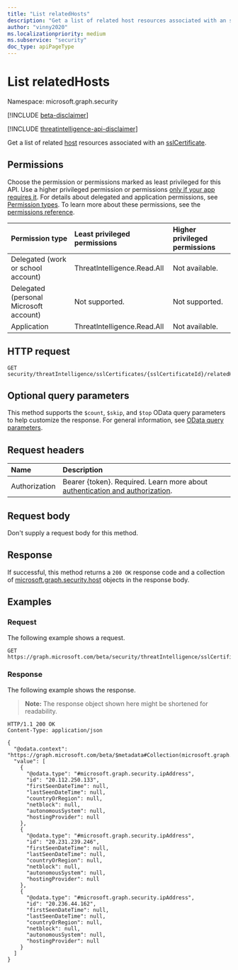 ```yaml
---
title: "List relatedHosts"
description: "Get a list of related host resources associated with an sslCertificate."
author: "vinny2020"
ms.localizationpriority: medium
ms.subservice: "security"
doc_type: apiPageType
---
```


# List relatedHosts
Namespace: microsoft.graph.security

[!INCLUDE [beta-disclaimer](../../includes/beta-disclaimer.md)]

[!INCLUDE [threatintelligence-api-disclaimer](../../includes/threatintelligence-api-disclaimer.md)]

Get a list of related [host](../resources/security-host.md) resources associated with an [sslCertificate](../resources/security-sslcertificate.md).

## Permissions
Choose the permission or permissions marked as least privileged for this API. Use a higher privileged permission or permissions [only if your app requires it](/graph/permissions-overview#best-practices-for-using-microsoft-graph-permissions). For details about delegated and application permissions, see [Permission types](/graph/permissions-overview#permission-types). To learn more about these permissions, see the [permissions reference](/graph/permissions-reference).

<!-- { "blockType": "permissions", "name": "security_sslcertificate_list_relatedhosts" } -->

|Permission type|Least privileged permissions|Higher privileged permissions|
|:---|:---|:---|
|Delegated (work or school account)|ThreatIntelligence.Read.All|Not available.|
|Delegated (personal Microsoft account)|Not supported.|Not supported.|
|Application|ThreatIntelligence.Read.All|Not available.|

## HTTP request
<!-- {
  "blockType": "ignored"
}
-->
``` http
GET security/threatIntelligence/sslCertificates/{sslCertificateId}/relatedHosts
```

## Optional query parameters

This method supports the `$count`, `$skip`, and `$top` OData query parameters to help customize the response. For general information, see [OData query parameters](/graph/query-parameters).

## Request headers
|Name|Description|
|:---|:---|
|Authorization|Bearer {token}. Required. Learn more about [authentication and authorization](/graph/auth/auth-concepts).|

## Request body
Don't supply a request body for this method.

## Response
If successful, this method returns a `200 OK` response code and a collection of [microsoft.graph.security.host](../resources/security-host.md) objects in the response body.

## Examples

### Request

The following example shows a request.
<!-- {
  "blockType": "request",
  "name": "list_relatedHost",
  "sampleKeys": ["MDJjODMzNDIzYzYwOTIzNjM1YTA0OTRhMmI2NThjYWM5NDFmM2FmMA=="]
}
-->
``` http
GET https://graph.microsoft.com/beta/security/threatIntelligence/sslCertificates/MDJjODMzNDIzYzYwOTIzNjM1YTA0OTRhMmI2NThjYWM5NDFmM2FmMA==/relatedHosts
```

### Response
The following example shows the response.
>**Note:** The response object shown here might be shortened for readability.
<!-- {
  "blockType": "response",
  "truncated": true,
  "@odata.type": "Collection(microsoft.graph.security.host)"
}
-->
``` http
HTTP/1.1 200 OK
Content-Type: application/json

{
  "@odata.context": "https://graph.microsoft.com/beta/$metadata#Collection(microsoft.graph.security.host)",
  "value": [
    {
      "@odata.type": "#microsoft.graph.security.ipAddress",
      "id": "20.112.250.133",
      "firstSeenDateTime": null,
      "lastSeenDateTime": null,
      "countryOrRegion": null,
      "netblock": null,
      "autonomousSystem": null,
      "hostingProvider": null
    },
    {
      "@odata.type": "#microsoft.graph.security.ipAddress",
      "id": "20.231.239.246",
      "firstSeenDateTime": null,
      "lastSeenDateTime": null,
      "countryOrRegion": null,
      "netblock": null,
      "autonomousSystem": null,
      "hostingProvider": null
    },
    {
      "@odata.type": "#microsoft.graph.security.ipAddress",
      "id": "20.236.44.162",
      "firstSeenDateTime": null,
      "lastSeenDateTime": null,
      "countryOrRegion": null,
      "netblock": null,
      "autonomousSystem": null,
      "hostingProvider": null
    }
  ]
}
```
